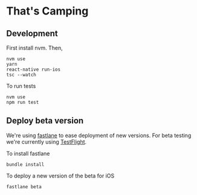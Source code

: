 # That's Camping

## Development

First install nvm. Then,

```
nvm use
yarn
react-native run-ios
tsc --watch
```

To run tests

```
nvm use
npm run test
```

## Deploy beta version

We're using [fastlane](https://fastlane.tools/) to ease deployment of new versions. For beta testing we're currently using [TestFlight](https://developer.apple.com/testflight/).

To install fastlane
```
bundle install
```

To deploy a new version of the beta for iOS

```
fastlane beta
```
